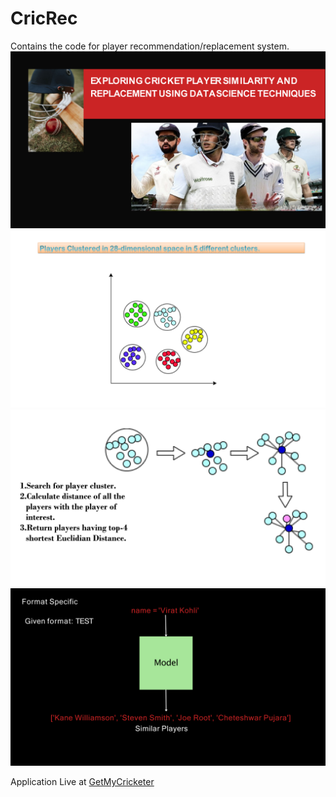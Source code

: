 # CricRec
Contains the code for player recommendation/replacement system.
![Front Page](https://github.com/SuyogKhanal/CricRec/blob/main/Md_imgs/1.png)
![Front Page](https://github.com/SuyogKhanal/CricRec/blob/main/Md_imgs/2.png)
![Front Page](https://github.com/SuyogKhanal/CricRec/blob/main/Md_imgs/3.png)
![Front Page](https://github.com/SuyogKhanal/CricRec/blob/main/Md_imgs/4.png)


Application Live at [GetMyCricketer](https://getmycricketer.azurewebsites.net/ "Visit GetMyCricketer")
